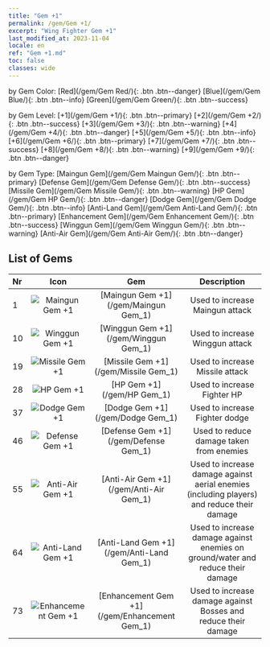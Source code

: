 ```yaml
---
title: "Gem +1"
permalink: /gem/Gem +1/
excerpt: "Wing Fighter Gem +1"
last_modified_at: 2023-11-04
locale: en
ref: "Gem +1.md"
toc: false
classes: wide
---
```


  by Gem Color:  [Red](/gem/Gem Red/){: .btn .btn--danger}   [Blue](/gem/Gem Blue/){: .btn .btn--info}   [Green](/gem/Gem Green/){: .btn .btn--success} 

  by Gem Level:  [+1](/gem/Gem +1/){: .btn .btn--primary}   [+2](/gem/Gem +2/){: .btn .btn--success}   [+3](/gem/Gem +3/){: .btn .btn--warning}   [+4](/gem/Gem +4/){: .btn .btn--danger}   [+5](/gem/Gem +5/){: .btn .btn--info}   [+6](/gem/Gem +6/){: .btn .btn--primary}   [+7](/gem/Gem +7/){: .btn .btn--success}   [+8](/gem/Gem +8/){: .btn .btn--warning}   [+9](/gem/Gem +9/){: .btn .btn--danger} 

  by Gem Type:  [Maingun Gem](/gem/Gem Maingun Gem/){: .btn .btn--primary}   [Defense Gem](/gem/Gem Defense Gem/){: .btn .btn--success}   [Missile Gem](/gem/Gem Missile Gem/){: .btn .btn--warning}   [HP Gem](/gem/Gem HP Gem/){: .btn .btn--danger}   [Dodge Gem](/gem/Gem Dodge Gem/){: .btn .btn--info}   [Anti-Land Gem](/gem/Gem Anti-Land Gem/){: .btn .btn--primary}   [Enhancement Gem](/gem/Gem Enhancement Gem/){: .btn .btn--success}   [Winggun Gem](/gem/Gem Winggun Gem/){: .btn .btn--warning}   [Anti-Air Gem](/gem/Gem Anti-Air Gem/){: .btn .btn--danger} 

## List of Gems

  |  Nr | Icon |      Gem        |   Description   |
  |:----|:----:|:---------------:|:---------------:|
  | 1 | ![Maingun Gem +1](/images/gem/bs1_img1.png) | [Maingun Gem +1](/gem/Maingun Gem_1) | Used to increase Maingun attack | 
  | 10 | ![Winggun Gem +1](/images/gem/bs1_img2.png) | [Winggun Gem +1](/gem/Winggun Gem_1) | Used to increase Winggun attack | 
  | 19 | ![Missile Gem +1](/images/gem/bs1_img3.png) | [Missile Gem +1](/gem/Missile Gem_1) | Used to increase Missile attack | 
  | 28 | ![HP Gem +1](/images/gem/bs2_img1.png) | [HP Gem +1](/gem/HP Gem_1) | Used to increase Fighter HP | 
  | 37 | ![Dodge Gem +1](/images/gem/bs2_img2.png) | [Dodge Gem +1](/gem/Dodge Gem_1) | Used to increase Fighter dodge | 
  | 46 | ![Defense Gem +1](/images/gem/bs2_img3.png) | [Defense Gem +1](/gem/Defense Gem_1) | Used to reduce damage taken from enemies | 
  | 55 | ![Anti-Air Gem +1](/images/gem/bs3_img1.png) | [Anti-Air Gem +1](/gem/Anti-Air Gem_1) | Used to increase damage against aerial enemies (including players) and reduce their damage | 
  | 64 | ![Anti-Land Gem +1](/images/gem/bs3_img2.png) | [Anti-Land Gem +1](/gem/Anti-Land Gem_1) | Used to increase damage against enemies on ground/water and reduce their damage | 
  | 73 | ![Enhancement Gem +1](/images/gem/bs3_img3.png) | [Enhancement Gem +1](/gem/Enhancement Gem_1) | Used to increase damage against Bosses and reduce their damage | 
